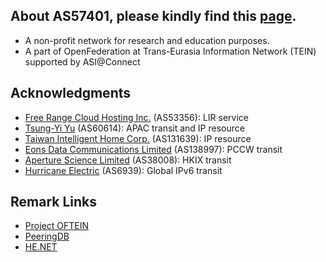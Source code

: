 ## About AS57401, please kindly find this [page](https://oftein.pwtsai.im).
* A non-profit network for research and education purposes.
* A part of OpenFederation at Trans-Eurasia Information Network (TEIN) supported by ASI@Connect

## Acknowledgments
* [Free Range Cloud Hosting Inc.](https://freerangecloud.com/) (AS53356): LIR service
* [Tsung-Yi Yu](https://network.steveyi.net/) (AS60614): APAC transit and IP resource
* [Taiwan Intelligent Home Corp.](https://www.tih.tw) (AS131639): IP resource
* [Eons Data Communications Limited](#) (AS138997): PCCW transit
* [Aperture Science Limited](https://apernet.io/) (AS38008): HKIX transit
* [Hurricane Electric](https://bgp.he.net/) (AS6939): Global IPv6 transit

## Remark Links
* [Project OFTEIN](https://github.com/OFTEIN-NET)
* [PeeringDB](https://www.peeringdb.com/asn/57401/)  
* [HE.NET](https://bgp.he.net/AS57401)  
